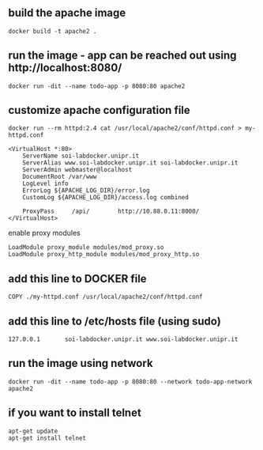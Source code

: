 ## build the apache image
```
docker build -t apache2 .
```
## run the image - app can be reached out using http://localhost:8080/
```
docker run -dit --name todo-app -p 8080:80 apache2
```
## customize apache configuration file
```
docker run --rm httpd:2.4 cat /usr/local/apache2/conf/httpd.conf > my-httpd.conf
```
```
<VirtualHost *:80>
    ServerName soi-labdocker.unipr.it
    ServerAlias www.soi-labdocker.unipr.it soi-labdocker.unipr.it
    ServerAdmin webmaster@localhost
    DocumentRoot /var/www
    LogLevel info
    ErrorLog ${APACHE_LOG_DIR}/error.log
    CustomLog ${APACHE_LOG_DIR}/access.log combined

    ProxyPass     /api/        http://10.88.0.11:8000/
</VirtualHost>
```
enable proxy modules

```
LoadModule proxy_module modules/mod_proxy.so
LoadModule proxy_http_module modules/mod_proxy_http.so
```
## add this line to DOCKER file
```
COPY ./my-httpd.conf /usr/local/apache2/conf/httpd.conf
```
## add this line to /etc/hosts file (using sudo)
```
127.0.0.1       soi-labdocker.unipr.it www.soi-labdocker.unipr.it
```
## run the image using network
```
docker run -dit --name todo-app -p 8080:80 --network todo-app-network apache2
```

## if you want to install telnet
```
apt-get update
apt-get install telnet
```
